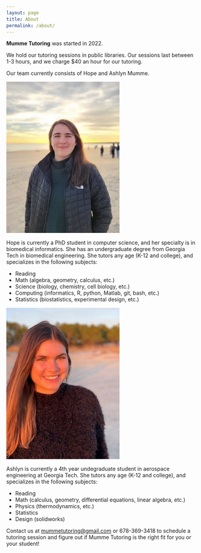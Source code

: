 ```yaml
---
layout: page
title: About
permalink: /about/
---
```


**Mumme Tutoring** was started in 2022. 

We hold our tutoring sessions in public libraries. Our sessions last between 1-3 hours, and we charge $40 an hour for our tutoring.

Our team currently consists of Hope and Ashlyn Mumme. 

![hmumme_img](HMumme.jpg)

Hope is currently a PhD student in computer science, and her specialty is in biomedical informatics. She has an undergraduate degree from Georgia Tech in biomedical engineering. She tutors any age (K-12 and college), and specializes in the following subjects:
- Reading
- Math (algebra, geometry, calculus, etc.)
- Science (biology, chemistry, cell biology, etc.)
- Computing (informatics, R, python, Matlab, git, bash, etc.)
- Statistics (biostatistics, experimental design, etc.)

![amumme_img](AMumme.jpeg)

Ashlyn is currently a 4th year undegraduate student in aerospace engineering at Georgia Tech. She tutors any age (K-12 and college), and specializes in the following subjects:
- Reading
- Math (calculus, geometry, differential equations, linear algebra, etc.)
- Physics (thermodynamics, etc.)
- Statistics
- Design (solidworks)

Contact us at mummetutoring@gmail.com or 678-369-3418 to schedule a tutoring session and figure out if 
Mumme Tutoring is the right fit for you or your student!
